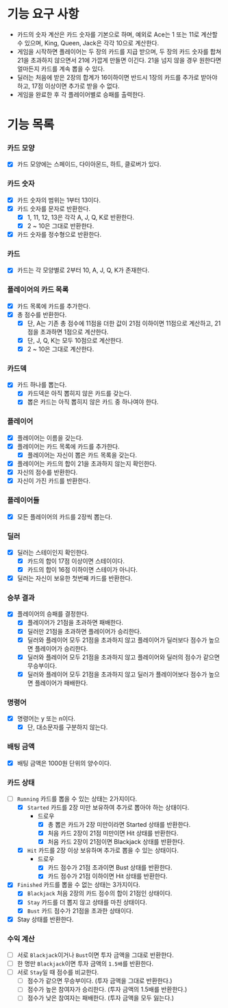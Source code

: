 # 기능 요구 사항
- 카드의 숫자 계산은 카드 숫자를 기본으로 하며, 예외로 Ace는 1 또는 11로 계산할 수 있으며, King, Queen, Jack은 각각 10으로 계산한다.
- 게임을 시작하면 플레이어는 두 장의 카드를 지급 받으며, 두 장의 카드 숫자를 합쳐 21을 초과하지 않으면서 21에 가깝게 만들면 이긴다. 21을 넘지 않을 경우 원한다면 얼마든지 카드를 계속 뽑을 수 있다.
- 딜러는 처음에 받은 2장의 합계가 16이하이면 반드시 1장의 카드를 추가로 받아야 하고, 17점 이상이면 추가로 받을 수 없다.
- 게임을 완료한 후 각 플레이어별로 승패를 출력한다.

# 기능 목록
### 카드 모양
- [x] 카드 모양에는 스페이드, 다이아몬드, 하트, 클로버가 있다.

### 카드 숫자
- [x] 카드 숫자의 범위는 1부터 13이다.
- [x] 카드 숫자를 문자로 반환한다.
  - [x] 1, 11, 12, 13은 각각 A, J, Q, K로 반환한다.
  - [x] 2 ~ 10은 그대로 반환한다.
- [x] 카드 숫자를 정수형으로 반환한다.

### 카드
- [x] 카드는 각 모양별로 2부터 10, A, J, Q, K가 존재한다.

### 플레이어의 카드 목록
- [x] 카드 목록에 카드를 추가한다.
- [x] 총 점수를 반환한다.
  - [x] 단, A는 기존 총 점수에 11점을 더한 값이 21점 이하이면 11점으로 계산하고, 21점을 초과하면 1점으로 계산한다.
  - [x] 단, J, Q, K는 모두 10점으로 계산한다.
  - [x] 2 ~ 10은 그대로 계산한다.

### 카드덱
- [x] 카드 하나를 뽑는다.
  - [x] 카드덱은 아직 뽑히지 않은 카드를 갖는다.
  - [x] 뽑은 카드는 아직 뽑히지 않은 카드 중 하나여야 한다.

### 플레이어
- [x] 플레이어는 이름을 갖는다.
- [x] 플레이어는 카드 목록에 카드를 추가한다.
  - [x] 플레이어는 자신이 뽑은 카드 목록을 갖는다.
- [x] 플레이어는 카드의 합이 21을 초과하지 않는지 확인한다.
- [x] 자신의 점수를 반환한다.
- [x] 자신이 가진 카드를 반환한다.

### 플레이어들
- [x] 모든 플레이어의 카드를 2장씩 뽑는다.

### 딜러
- [x] 딜러는 스테이인지 확인한다.
  - [x] 카드의 합이 17점 이상이면 스테이이다.
  - [x] 카드의 합이 16점 이하이면 스테이가 아니다.
- [x] 딜러는 자신이 보유한 첫번째 카드를 반환한다.

### 승부 결과
- [x] 플레이어의 승패를 결정한다.
  - [x] 플레이어가 21점을 초과하면 패배한다.
  - [x] 딜러만 21점을 초과하면 플레이어가 승리한다.
  - [x] 딜러와 플레이어 모두 21점을 초과하지 않고 플레이어가 딜러보다 점수가 높으면 플레이어가 승리한다.
  - [x] 딜러와 플레이어 모두 21점을 초과하지 않고 플레이어와 딜러의 점수가 같으면 무승부이다.
  - [x] 딜러와 플레이어 모두 21점을 초과하지 않고 딜러가 플레이어보다 점수가 높으면 플레이어가 패배한다.

### 명령어
- [x] 명령어는 y 또는 n이다.
  - [x] 단, 대소문자를 구분하지 않는다.

### 배팅 금액
- [x] 배팅 금액은 1000원 단위의 양수이다.

### 카드 상태
- [ ] `Running` 카드를 뽑을 수 있는 상태는 2가지이다.
  - [x] `Started` 카드를 2장 미만 보유하여 추가로 뽑아야 하는 상태이다.
    - 드로우
      - [x] 총 뽑은 카드가 2장 미만이라면 Started 상태를 반환한다. 
      - [x] 처음 카드 2장이 21점 미만이면 Hit 상태를 반환한다.
      - [x] 처음 카드 2장이 21점이면 Blackjack 상태를 반환한다.
  - [x] `Hit` 카드를 2장 이상 보유하며 추가로 뽑을 수 있는 상태이다.
    - 드로우
      - [x] 카드 점수가 21점 초과이면 Bust 상태를 반환한다.
      - [x] 카드 점수가 21점 이하이면 Hit 상태를 반환한다. 
- [x] `Finished` 카드를 뽑을 수 없는 상태는 3가지이다.
  - [x] `Blackjack` 처음 2장의 카드 점수의 합이 21점인 상태이다.
  - [x] `Stay` 카드를 더 뽑지 않고 상태를 마친 상태이다.
  - [x] `Bust` 카드 점수가 21점을 초과한 상태이다.
- [x] Stay 상태를 반환한다.
  
### 수익 계산
  - [ ] 서로 `Blackjack`이거나 `Bust`이면 투자 금액을 그대로 반환한다.
  - [ ] 한 명만 `Blackjack`이면 투자 금액의 `1.5배`를 반환한다.
  - [ ] 서로 `Stay`일 때 점수를 비교한다.
    - [ ] 점수가 같으면 무승부이다. (투자 금액을 그대로 반환한다.)
    - [ ] 점수가 높은 참여자가 승리한다. (투자 금액의 1.5배를 반환한다.)
    - [ ] 점수가 낮은 참여자는 패배한다. (투자 금액을 모두 잃는다.)
